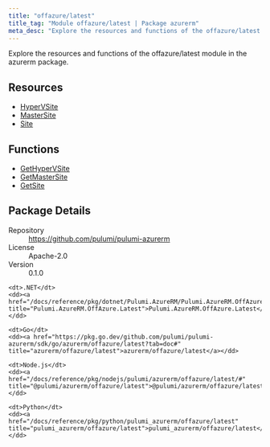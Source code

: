 ```yaml
---
title: "offazure/latest"
title_tag: "Module offazure/latest | Package azurerm"
meta_desc: "Explore the resources and functions of the offazure/latest module in the azurerm package."
---
```


<!-- WARNING: this file was generated by Pulumi Docs Generator. -->
<!-- Do not edit by hand unless you're certain you know what you are doing! -->

Explore the resources and functions of the offazure/latest module in the azurerm package.

<h2 id="resources">Resources</h2>
<ul class="api">
    <li><a href="hypervsite" title="HyperVSite"><span class="symbol resource"></span>HyperVSite</a></li>
    <li><a href="mastersite" title="MasterSite"><span class="symbol resource"></span>MasterSite</a></li>
    <li><a href="site" title="Site"><span class="symbol resource"></span>Site</a></li>
</ul>

<h2 id="functions">Functions</h2>
<ul class="api">
    <li><a href="gethypervsite" title="GetHyperVSite"><span class="symbol function"></span>GetHyperVSite</a></li>
    <li><a href="getmastersite" title="GetMasterSite"><span class="symbol function"></span>GetMasterSite</a></li>
    <li><a href="getsite" title="GetSite"><span class="symbol function"></span>GetSite</a></li>
</ul>

<h2 id="package-details">Package Details</h2>
<dl class="package-details">
	<dt>Repository</dt>
	<dd><a href="https://github.com/pulumi/pulumi-azurerm">https://github.com/pulumi/pulumi-azurerm</a></dd>
	<dt>License</dt>
	<dd>Apache-2.0</dd>
	<dt>Version</dt>
	<dd>0.1.0</dd>
</dl>



<dl class="tabular">

    <dt>.NET</dt>
    <dd><a href="/docs/reference/pkg/dotnet/Pulumi.AzureRM/Pulumi.AzureRM.OffAzure.Latest.html" title="Pulumi.AzureRM.OffAzure.Latest">Pulumi.AzureRM.OffAzure.Latest</a></dd>

    <dt>Go</dt>
    <dd><a href="https://pkg.go.dev/github.com/pulumi/pulumi-azurerm/sdk/go/azurerm/offazure/latest?tab=doc#" title="azurerm/offazure/latest">azurerm/offazure/latest</a></dd>

    <dt>Node.js</dt>
    <dd><a href="/docs/reference/pkg/nodejs/pulumi/azurerm/offazure/latest/#" title="@pulumi/azurerm/offazure/latest">@pulumi/azurerm/offazure/latest</a></dd>

    <dt>Python</dt>
    <dd><a href="/docs/reference/pkg/python/pulumi_azurerm/offazure/latest" title="pulumi_azurerm/offazure/latest">pulumi_azurerm/offazure/latest</a></dd>

</dl>

